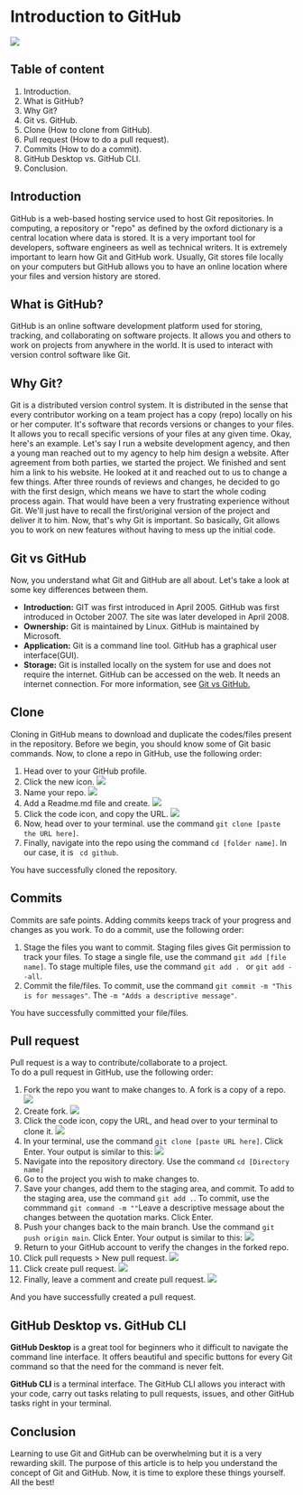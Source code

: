 # Introduction to GitHub

![](https://1000logos.net/wp-content/uploads/2021/05/GitHub-logo.png)

## Table of content
1. Introduction.
2. What is GitHub?
3. Why Git?
4. Git vs. GitHub.
5. Clone (How to clone from GitHub).
6. Pull request (How to do a pull request).
7. Commits (How to do a commit).
8. GitHub Desktop vs. GitHub CLI.
9. Conclusion.

## Introduction
GitHub is a web-based hosting service used to host Git repositories. In computing, a repository or "repo" as defined by the oxford dictionary is a central location where data is stored. It is a very important tool for developers, software engineers as well as technical writers. It is extremely important to learn how Git and GitHub work. Usually, Git stores file locally on your computers but GitHub allows you to have an online location where your files and version history are stored. 

## What is GitHub?

GitHub is an online software development platform used for storing, tracking, and collaborating on software projects. It allows you and others to work on projects from anywhere in the world. It is used to interact with version control software like Git.

## Why Git?

Git is a distributed version control system. It is distributed in the sense that every contributor working on a team project has a copy (repo) locally on his or her computer. It's software that records versions or changes to your files. It allows you to recall specific versions of your files at any given time. Okay, here's an example. Let's say I run a website development agency, and then a young man reached out to my agency to help him design a website. After agreement from both parties, we started the project. We finished and sent him a link to his website. He looked at it and reached out to us to change a few things. After three rounds of reviews and changes, he decided to go with the first design, which means we have to start the whole coding process again. That would have been a very frustrating experience without Git. We'll just have to recall the first/original version of the project and deliver it to him. Now, that's why Git is important. So basically, Git allows you to work on new features without having to mess up the initial code.

## Git vs GitHub

Now, you understand what Git and GitHub are all about. Let's take a look at some key differences between them.

* **Introduction:**
GIT was first introduced in April 2005.
GitHub was first introduced in October 2007. The site was later developed in April 2008.
* **Ownership:** 
Git is maintained by Linux. 
GitHub is maintained by Microsoft.
* **Application:** 
Git is a command line tool. 
GitHub has a graphical user interface(GUI).
* **Storage:** 
Git is installed locally on the system for use and does not require the internet. GitHub can be accessed on the web. It needs an internet connection.
For more information, see [Git vs GitHub.](https://www.interviewbit.com/blog/git-vs-github/?amp=1)

## Clone
Cloning in GitHub  means to download and duplicate the codes/files present in the repository. Before we begin, you should know some of Git basic commands.
Now, to clone a repo in GitHub, use the following order:
1. Head over to your GitHub profile.
2. Click the new icon.
![](20221006_233318.png)
3. Name your repo.
![](20221006_233504.png)
4. Add a Readme.md file and create.
![](20221006_233642.png)
5. Click the code icon, and copy the URL.
![](20221006_233824.png)
6. Now, head over to your terminal. use the command ``` git clone [paste the URL here] ```.
7. Finally, navigate into the repo using the command ``` cd [folder name] ```. In our case, it is ``` cd github```. 

You have successfully cloned the repository.

## Commits
Commits are safe points. Adding commits keeps track of your progress and changes as you work.
To do a commit, use the following order:
1. Stage the files you want to commit. Staging files gives Git permission to track your files. To stage a single file, use the command ``` git add [file name] ```. To stage multiple files, use the command ```git add . ``` or ``` git add --all ```.
2. Commit the file/files. To commit, use the command ``` git commit -m "This is for messages" ```. The ``` -m "Adds a descriptive message" ```. 

You have successfully committed your file/files.

## Pull request
Pull request is a way to contribute/collaborate to a project.  
To do a pull request in GitHub, use the following order:
1. Fork the repo you want to make changes to. A fork is a copy of a repo.
![](20221007_224409.png)
2. Create fork.
![](20221007_224618.png)
3. Click the code icon, copy the URL, and head over to your terminal to clone it.
![](20221007_224943.png)
4. In your terminal, use the command ``` git clone [paste URL here] ```. Click Enter.
Your output is similar to this:
![](pull%204.png)
5. Navigate into the repository directory. Use the command ``` cd [Directory name] ```
6. Go to the project you wish to make changes to.
7. Save your changes, add them to the staging area, and commit. To add to the staging area, use the command ``` git add . ```. To commit, use the commmand ``` git command -m "" ```Leave a descriptive message about the changes between the quotation marks. Click Enter.
8. Push your changes back to the main branch. Use the command ``` git push origin main ```. Click Enter.
Your output is similar to this:
![](pull%205.png)
9. Return to your GitHub account to verify the changes in the forked repo.
10. Click pull requests > New pull request.
![](20221007_225142.png)
11. Click create pull request.
![](20221007_225244.png)
12. Finally, leave a comment and create pull request.
![](20221007_235027.png)


And you have successfully created a pull request.


## GitHub Desktop vs. GitHub CLI

**GitHub Desktop** is a great tool for beginners who it difficult to navigate the command line interface. It offers beautiful and specific buttons for every Git command so that the need for the command is never felt. 

**GitHub CLI** is a terminal interface. The GitHub CLI allows you interact with your code, carry out tasks relating to pull requests, issues, and other GitHub tasks right in your terminal.

## Conclusion
Learning to use Git and GitHub can be overwhelming but it is a very rewarding skill. The purpose of this article is to help you understand the concept of Git and GitHub. Now, it is time to explore these things yourself. All the best!